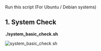 Run this script (For Ubuntu / Debian systems)
## 1. System Check
**./system_basic_check.sh**

![system_basic_check sh](https://github.com/user-attachments/assets/6c8119c5-8273-4276-aa2d-879daa63f8d5)
